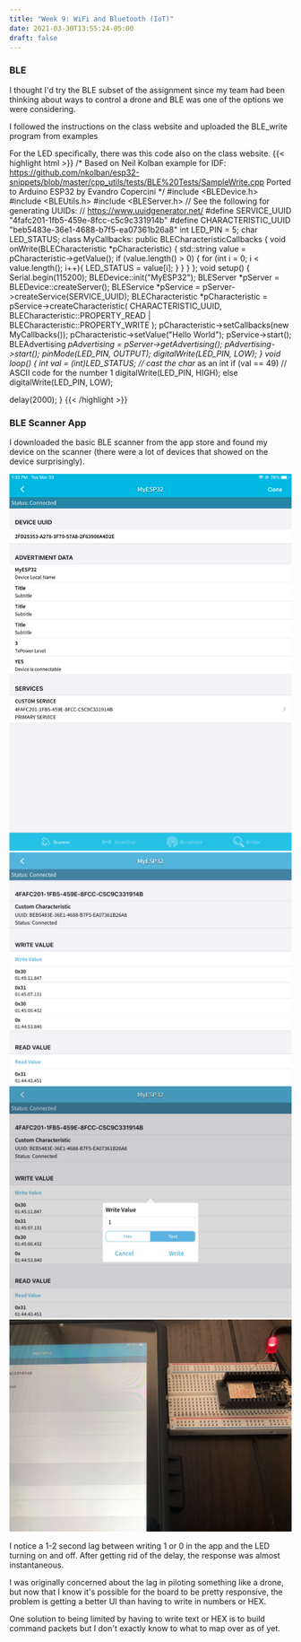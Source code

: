 ```yaml
---
title: "Week 9: WiFi and Bluetooth (IoT)"
date: 2021-03-30T13:55:24-05:00
draft: false
---
```

### BLE
I thought I'd try the BLE subset of the assignment since my team had been thinking about ways to control a drone and BLE was one of the options we were considering.

I followed the instructions on the class website and uploaded the BLE_write program from examples 

For the LED specifically, there was this code also on the class website.
{{< highlight html >}}
/*
    Based on Neil Kolban example for IDF: https://github.com/nkolban/esp32-snippets/blob/master/cpp_utils/tests/BLE%20Tests/SampleWrite.cpp
    Ported to Arduino ESP32 by Evandro Copercini
*/
#include <BLEDevice.h>
#include <BLEUtils.h>
#include <BLEServer.h>
// See the following for generating UUIDs:
// https://www.uuidgenerator.net/
#define SERVICE_UUID        "4fafc201-1fb5-459e-8fcc-c5c9c331914b"
#define CHARACTERISTIC_UUID "beb5483e-36e1-4688-b7f5-ea07361b26a8"
int LED_PIN = 5;
char LED_STATUS;
class MyCallbacks: public BLECharacteristicCallbacks {
    void onWrite(BLECharacteristic *pCharacteristic) {
      std::string value = pCharacteristic->getValue();
      if (value.length() > 0) { 
        for (int i = 0; i < value.length(); i++){
          LED_STATUS = value[i];
        }
      }
    }
};
void setup() {
  Serial.begin(115200);
  BLEDevice::init("MyESP32");
  BLEServer *pServer = BLEDevice::createServer();
  BLEService *pService = pServer->createService(SERVICE_UUID);
  BLECharacteristic *pCharacteristic = pService->createCharacteristic(
                                         CHARACTERISTIC_UUID,
                                         BLECharacteristic::PROPERTY_READ |
                                         BLECharacteristic::PROPERTY_WRITE
                                       );
  pCharacteristic->setCallbacks(new MyCallbacks());
  pCharacteristic->setValue("Hello World");
  pService->start();
  BLEAdvertising *pAdvertising = pServer->getAdvertising();
  pAdvertising->start();
  pinMode(LED_PIN, OUTPUT);
  digitalWrite(LED_PIN, LOW);
}
void loop() {
  int val = (int)LED_STATUS;  // cast the char* as an int 
  if (val == 49)              // ASCII code for the number 1
    digitalWrite(LED_PIN, HIGH);
  else 
    digitalWrite(LED_PIN, LOW);

  delay(2000);
}
{{< /highlight >}}


### BLE Scanner App
I downloaded the basic BLE scanner from the app store and found my device on the scanner (there were a lot of devices that showed on the device surprisingly).

![Devicepage](Week9/devicepage.PNG)
![write](Week9/write.jpg)
![Write 1](Week9/write1.jpg)
![LEDon](Week9/LEDON.jpg)

I notice a 1-2 second lag between writing 1 or 0 in the app and the LED turning on and off. After getting rid of the delay, the response was almost instantaneous.

I was originally concerned about the lag in piloting something like a drone, but now that I know it's possible for the board to be pretty responsive, the problem is getting a better UI than having to write in numbers or HEX.

One solution to being limited by having to write text or HEX is to build command packets but I don't exactly know to what to map over as of yet.